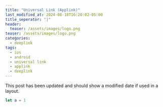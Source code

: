 ```yaml
---
title: "Universal Link (Applink)"
last_modified_at: 2024-08-18T16:20:02-05:00
title_seperator: "|"
header:
  teaser: /assets/images/logo.png
teaser: /assets/images/logo.png
categories:
  - deeplink
tags:
  - ios
  - android
  - universal link
  - applink
  - deeplink
---
```


This post has been updated and should show a modified date if used in a layout.


```swift 
let a = 1
```
